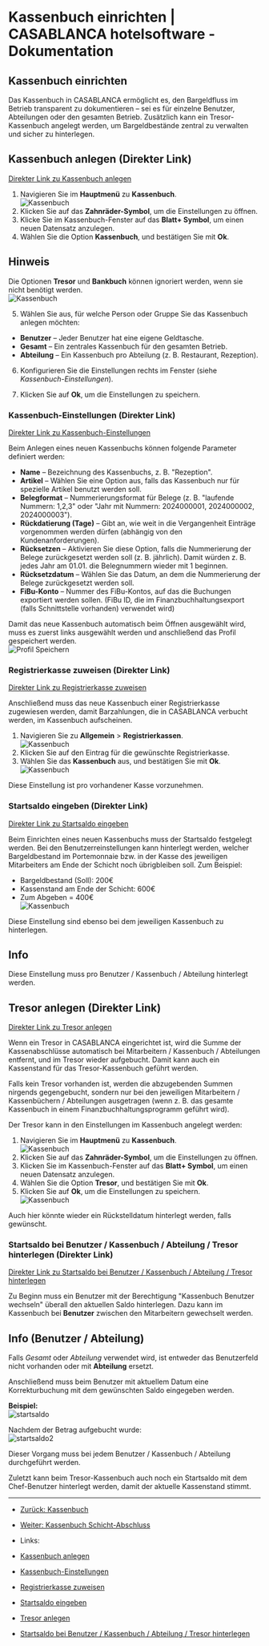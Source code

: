 # Kassenbuch einrichten | CASABLANCA hotelsoftware - Dokumentation

## Kassenbuch einrichten

Das Kassenbuch in CASABLANCA ermöglicht es, den Bargeldfluss im Betrieb transparent zu dokumentieren – sei es für einzelne Benutzer, Abteilungen oder den gesamten Betrieb. Zusätzlich kann ein Tresor-Kassenbuch angelegt werden, um Bargeldbestände zentral zu verwalten und sicher zu hinterlegen.

## Kassenbuch anlegen (Direkter Link)
[Direkter Link zu Kassenbuch anlegen](https://docs.casablanca.at/desktop/cashbook/cashbook_create/#kassenbuch-anlegen)

1. Navigieren Sie im **Hauptmenü** zu **Kassenbuch**.  
   ![Kassenbuch](https://docs.casablanca.at/assets/images/kassenbuch_oeffnen-4b96dd4d38a9c0933a317c798b6bcd39.png "Kassenbuch öffnen")
2. Klicken Sie auf das **Zahnräder-Symbol**, um die Einstellungen zu öffnen.
3. Klicke Sie im Kassenbuch-Fenster auf das **Blatt+ Symbol**, um einen neuen Datensatz anzulegen.
4. Wählen Sie die Option **Kassenbuch**, und bestätigen Sie mit **Ok**.

## Hinweis
Die Optionen **Tresor** und **Bankbuch** können ignoriert werden, wenn sie nicht benötigt werden.  
![Kassenbuch](https://docs.casablanca.at/assets/images/kassenbuch_neu-00a829323062fc97e1311cff52d98af6.png "Kassenbuch neu")

5. Wählen Sie aus, für welche Person oder Gruppe Sie das Kassenbuch anlegen möchten:
* **Benutzer** – Jeder Benutzer hat eine eigene Geldtasche.
* **Gesamt** – Ein zentrales Kassenbuch für den gesamten Betrieb.
* **Abteilung** – Ein Kassenbuch pro Abteilung (z. B. Restaurant, Rezeption).

6. Konfigurieren Sie die Einstellungen rechts im Fenster (siehe *Kassenbuch-Einstellungen*).

7. Klicken Sie auf **Ok**, um die Einstellungen zu speichern.

### Kassenbuch-Einstellungen (Direkter Link)
[Direkter Link zu Kassenbuch-Einstellungen](https://docs.casablanca.at/desktop/cashbook/cashbook_create/#kassenbuch-einstellungen)

Beim Anlegen eines neuen Kassenbuchs können folgende Parameter definiert werden:
* **Name** – Bezeichnung des Kassenbuchs, z. B. "Rezeption".
* **Artikel** – Wählen Sie eine Option aus, falls das Kassenbuch nur für spezielle Artikel benutzt werden soll.
* **Belegformat** – Nummerierungsformat für Belege (z. B. "laufende Nummern: 1,2,3" oder "Jahr mit Nummern: 2024000001, 2024000002, 2024000003").
* **Rückdatierung (Tage)** – Gibt an, wie weit in die Vergangenheit Einträge vorgenommen werden dürfen (abhängig von den Kundenanforderungen).
* **Rücksetzen** – Aktivieren Sie diese Option, falls die Nummerierung der Belege zurückgesetzt werden soll (z. B. jährlich). Damit würden z. B. jedes Jahr am 01.01. die Belegnummern wieder mit 1 beginnen.
* **Rücksetzdatum** – Wählen Sie das Datum, an dem die Nummerierung der Belege zurückgesetzt werden soll.
* **FiBu-Konto** – Nummer des FiBu-Kontos, auf das die Buchungen exportiert werden sollen. (FiBu ID, die im Finanzbuchhaltungsexport (falls Schnittstelle vorhanden) verwendet wird)

Damit das neue Kassenbuch automatisch beim Öffnen ausgewählt wird, muss es zuerst links ausgewählt werden und anschließend das Profil gespeichert werden.  
![Profil Speichern](https://docs.casablanca.at/assets/images/cashbook_start_profile-ec7f546cf89e24caa6792c6824de5000.png)

### Registrierkasse zuweisen (Direkter Link)
[Direkter Link zu Registrierkasse zuweisen](https://docs.casablanca.at/desktop/cashbook/cashbook_create/#registrierkasse-zuweisen)

Anschließend muss das neue Kassenbuch einer Registrierkasse zugewiesen werden, damit Barzahlungen, die in CASABLANCA verbucht werden, im Kassenbuch aufscheinen.

1. Navigieren Sie zu **Allgemein** > **Registrierkassen**.  
   ![Kassenbuch](https://docs.casablanca.at/assets/images/registierkassen_oeffnen-a9706fe0381396803d7085093f18070a.png "Registrierkassen öffnen")
2. Klicken Sie auf den Eintrag für die gewünschte Registrierkasse.
3. Wählen Sie das **Kassenbuch** aus, und bestätigen Sie mit **Ok**.  
   ![Kassenbuch](https://docs.casablanca.at/assets/images/change_cashbook-5cff01c0f1a4d6bba716ab15f135e96f.png "Kassenbuch zuweisen")

Diese Einstellung ist pro vorhandener Kasse vorzunehmen.

### Startsaldo eingeben (Direkter Link)
[Direkter Link zu Startsaldo eingeben](https://docs.casablanca.at/desktop/cashbook/cashbook_create/#startsaldo-eingeben)

Beim Einrichten eines neuen Kassenbuchs muss der Startsaldo festgelegt werden. Bei den Benutzerreinstellungen kann hinterlegt werden, welcher Bargeldbestand im Portemonnaie bzw. in der Kasse des jeweiligen Mitarbeiters am Ende der Schicht noch übrigbleiben soll. Zum Beispiel:
* Bargeldbestand (Soll): 200€
* Kassenstand am Ende der Schicht: 600€
* Zum Abgeben = 400€  
![Kassenbuch](https://docs.casablanca.at/assets/images/cashbook_count-608e0457ea9264ccedeadc2175f593fe.png "Kassenbuch Saldo")

Diese Einstellung sind ebenso bei dem jeweiligen Kassenbuch zu hinterlegen.

## Info
Diese Einstellung muss pro Benutzer / Kassenbuch / Abteilung hinterlegt werden.

## Tresor anlegen (Direkter Link)
[Direkter Link zu Tresor anlegen](https://docs.casablanca.at/desktop/cashbook/cashbook_create/#tresor-anlegen)

Wenn ein Tresor in CASABLANCA eingerichtet ist, wird die Summe der Kassenabschlüsse automatisch bei Mitarbeitern / Kassenbuch / Abteilungen entfernt, und im Tresor wieder aufgebucht. Damit kann auch ein Kassenstand für das Tresor-Kassenbuch geführt werden.

Falls kein Tresor vorhanden ist, werden die abzugebenden Summen nirgends gegengebucht, sondern nur bei den jeweiligen Mitarbeitern / Kassenbüchern / Abteilungen ausgetragen (wenn z. B. das gesamte Kassenbuch in einem Finanzbuchhaltungsprogramm geführt wird).

Der Tresor kann in den Einstellungen im Kassenbuch angelegt werden:

1. Navigieren Sie im **Hauptmenü** zu **Kassenbuch**.  
   ![Kassenbuch](https://docs.casablanca.at/assets/images/kassenbuch_oeffnen-4b96dd4d38a9c0933a317c798b6bcd39.png "Kassenbuch öffnen")
2. Klicken Sie auf das **Zahnräder-Symbol**, um die Einstellungen zu öffnen.
3. Klicken Sie im Kassenbuch-Fenster auf das **Blatt+ Symbol**, um einen neuen Datensatz anzulegen.
4. Wählen Sie die Option **Tresor**, und bestätigen Sie mit **Ok**.
5. Klicken Sie auf **Ok**, um die Einstellungen zu speichern.  
   ![Kassenbuch](https://docs.casablanca.at/assets/images/cashbook_tresor-713366a70143569863a76a873602f50b.png "Kassenbuch Tresor")

Auch hier könnte wieder ein Rückstelldatum hinterlegt werden, falls gewünscht.

### Startsaldo bei Benutzer / Kassenbuch / Abteilung / Tresor hinterlegen (Direkter Link)
[Direkter Link zu Startsaldo bei Benutzer / Kassenbuch / Abteilung / Tresor hinterlegen](https://docs.casablanca.at/desktop/cashbook/cashbook_create/#startsaldo-bei-benutzer--kassenbuch--abteilung--tresor-hinterlegen)

Zu Beginn muss ein Benutzer mit der Berechtigung "Kassenbuch Benutzer wechseln" überall den aktuellen Saldo hinterlegen. Dazu kann im Kassenbuch bei **Benutzer** zwischen den Mitarbeitern gewechselt werden.

## Info (Benutzer / Abteilung)
Falls *Gesamt* oder *Abteilung* verwendet wird, ist entweder das Benutzerfeld nicht vorhanden oder mit **Abteilung** ersetzt.

Anschließend muss beim Benutzer mit aktuellem Datum eine Korrekturbuchung mit dem gewünschten Saldo eingegeben werden.

**Beispiel:**  
![startsaldo](https://docs.casablanca.at/assets/images/startsaldo-d0a271512f23341554fb197389ee7915.png)

Nachdem der Betrag aufgebucht wurde:  
![startsaldo2](https://docs.casablanca.at/assets/images/startsaldo2-932a514bc1a6c64460051e529f0c3549.png)

Dieser Vorgang muss bei jedem Benutzer / Kassenbuch / Abteilung durchgeführt werden.

Zuletzt kann beim Tresor-Kassenbuch auch noch ein Startsaldo mit dem Chef-Benutzer hinterlegt werden, damit der aktuelle Kassenstand stimmt.

---

* [Zurück: Kassenbuch](https://docs.casablanca.at/desktop/cashbook/)
* [Weiter: Kassenbuch Schicht-Abschluss](https://docs.casablanca.at/desktop/cashbook/cashbook_per_user)

* Links:
* [Kassenbuch anlegen](https://docs.casablanca.at/desktop/cashbook/cashbook_create/#kassenbuch-anlegen)
* [Kassenbuch-Einstellungen](https://docs.casablanca.at/desktop/cashbook/cashbook_create/#kassenbuch-einstellungen)
* [Registrierkasse zuweisen](https://docs.casablanca.at/desktop/cashbook/cashbook_create/#registrierkasse-zuweisen)
* [Startsaldo eingeben](https://docs.casablanca.at/desktop/cashbook/cashbook_create/#startsaldo-eingeben)
* [Tresor anlegen](https://docs.casablanca.at/desktop/cashbook/cashbook_create/#tresor-anlegen)
* [Startsaldo bei Benutzer / Kassenbuch / Abteilung / Tresor hinterlegen](https://docs.casablanca.at/desktop/cashbook/cashbook_create/#startsaldo-bei-benutzer--kassenbuch--abteilung--tresor-hinterlegen)